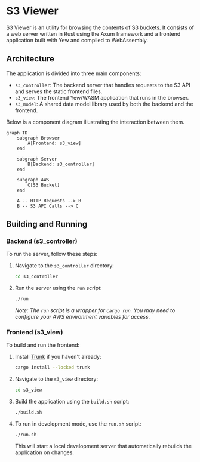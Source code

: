 # S3 Viewer

S3 Viewer is an utility for browsing the contents of S3 buckets. It consists of a web server written in Rust using the Axum framework and a frontend application built with Yew and compiled to WebAssembly.

## Architecture

The application is divided into three main components:

- `s3_controller`: The backend server that handles requests to the S3 API and serves the static frontend files.
- `s3_view`: The frontend Yew/WASM application that runs in the browser.
- `s3_model`: A shared data model library used by both the backend and the frontend.

Below is a component diagram illustrating the interaction between them.

```mermaid
graph TD
    subgraph Browser
        A[Frontend: s3_view]
    end

    subgraph Server
        B[Backend: s3_controller]
    end

    subgraph AWS
        C[S3 Bucket]
    end

    A -- HTTP Requests --> B
    B -- S3 API Calls --> C
```

## Building and Running

### Backend (s3_controller)

To run the server, follow these steps:

1.  Navigate to the `s3_controller` directory:
    ```bash
    cd s3_controller
    ```
2.  Run the server using the `run` script:
    ```bash
    ./run
    ```
    *Note: The `run` script is a wrapper for `cargo run`. You may need to configure your AWS environment variables for access.*

### Frontend (s3_view)

To build and run the frontend:

1.  Install [Trunk](https://trunkrs.dev/) if you haven't already:
    ```bash
    cargo install --locked trunk
    ```
2.  Navigate to the `s3_view` directory:
    ```bash
    cd s3_view
    ```
3.  Build the application using the `build.sh` script:
    ```bash
    ./build.sh
    ```
4.  To run in development mode, use the `run.sh` script:
    ```bash
    ./run.sh
    ```
    This will start a local development server that automatically rebuilds the application on changes.
